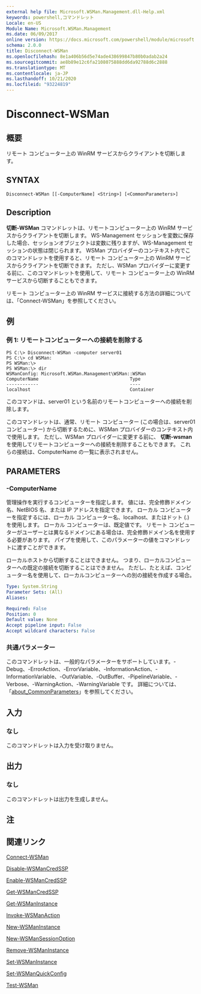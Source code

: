```yaml
---
external help file: Microsoft.WSMan.Management.dll-Help.xml
keywords: powershell,コマンドレット
Locale: en-US
Module Name: Microsoft.WSMan.Management
ms.date: 06/09/2017
online version: https://docs.microsoft.com/powershell/module/microsoft.wsman.management/disconnect-wsman?view=powershell-5.1&WT.mc_id=ps-gethelp
schema: 2.0.0
title: Disconnect-WSMan
ms.openlocfilehash: 8e1a406b56d5e74ade438699847b80b0adab2a24
ms.sourcegitcommit: ae8b89e12c6fa2108075888dd6da92788d6c2888
ms.translationtype: MT
ms.contentlocale: ja-JP
ms.lasthandoff: 10/21/2020
ms.locfileid: "93224819"
---
```

# Disconnect-WSMan

## 概要
リモート コンピューター上の WinRM サービスからクライアントを切断します。

## SYNTAX

```
Disconnect-WSMan [[-ComputerName] <String>] [<CommonParameters>]
```

## Description
**切断-WSMan** コマンドレットは、リモートコンピューター上の WinRM サービスからクライアントを切断します。
WS-Management セッションを変数に保存した場合、セッションオブジェクトは変数に残りますが、WS-Management セッションの状態は閉じられます。
WSMan プロバイダーのコンテキスト内でこのコマンドレットを使用すると、リモート コンピューター上の WinRM サービスからクライアントを切断できます。
ただし、WSMan プロバイダーに変更する前に、このコマンドレットを使用して、リモート コンピューター上の WinRM サービスから切断することもできます。

リモート コンピューター上の WinRM サービスに接続する方法の詳細については、「Connect-WSMan」を参照してください。

## 例

### 例 1: リモートコンピューターへの接続を削除する

```
PS C:\> Disconnect-WSMan -computer server01
PS C:\> cd WSMan:
PS WSMan:\>
PS WSMan:\> dir
WSManConfig: Microsoft.WSMan.Management\WSMan::WSMan
ComputerName                                  Type
------------                                  ----
localhost                                     Container
```

このコマンドは、server01 という名前のリモートコンピューターへの接続を削除します。

このコマンドレットは、通常、リモート コンピューター (この場合は、server01 コンピューター) から切断するために、WSMan プロバイダーのコンテキスト内で使用します。
ただし、WSMan プロバイダーに変更する前に、 **切断-wsman** を使用してリモートコンピューターへの接続を削除することもできます。
これらの接続は、ComputerName の一覧に表示されません。

## PARAMETERS

### -ComputerName
管理操作を実行するコンピューターを指定します。
値には、完全修飾ドメイン名、NetBIOS 名、または IP アドレスを指定できます。
ローカル コンピューターを指定するには、ローカル コンピューター名、localhost、またはドット (.) を使用します。
ローカル コンピューターは、既定値です。
リモート コンピューターがユーザーとは異なるドメインにある場合は、完全修飾ドメイン名を使用する必要があります。
パイプを使用して、このパラメーターの値をコマンドレットに渡すことができます。

ローカルホストから切断することはできません。
つまり、ローカルコンピューターへの既定の接続を切断することはできません。
ただし、たとえば、コンピューター名を使用して、ローカルコンピューターへの別の接続を作成する場合。

```yaml
Type: System.String
Parameter Sets: (All)
Aliases:

Required: False
Position: 0
Default value: None
Accept pipeline input: False
Accept wildcard characters: False
```

### 共通パラメーター
このコマンドレットは、一般的なパラメーターをサポートしています。-Debug、-ErrorAction、-ErrorVariable、-InformationAction、-InformationVariable、-OutVariable、-OutBuffer、-PipelineVariable、-Verbose、-WarningAction、-WarningVariable です。 詳細については、「[about_CommonParameters](https://go.microsoft.com/fwlink/?LinkID=113216)」を参照してください。

## 入力

### なし
このコマンドレットは入力を受け取りません。

## 出力

### なし
このコマンドレットは出力を生成しません。

## 注

## 関連リンク

[Connect-WSMan](Connect-WSMan.md)

[Disable-WSManCredSSP](Disable-WSManCredSSP.md)

[Enable-WSManCredSSP](Enable-WSManCredSSP.md)

[Get-WSManCredSSP](Get-WSManCredSSP.md)

[Get-WSManInstance](Get-WSManInstance.md)

[Invoke-WSManAction](Invoke-WSManAction.md)

[New-WSManInstance](New-WSManInstance.md)

[New-WSManSessionOption](New-WSManSessionOption.md)

[Remove-WSManInstance](Remove-WSManInstance.md)

[Set-WSManInstance](Set-WSManInstance.md)

[Set-WSManQuickConfig](Set-WSManQuickConfig.md)

[Test-WSMan](Test-WSMan.md)
